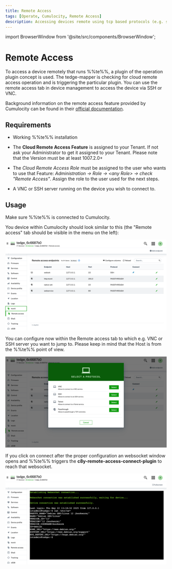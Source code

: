 ```yaml
---
title: Remote Access
tags: [Operate, Cumulocity, Remote Access]
description: Accessing devices remote using tcp based protocols (e.g. ssh, vnc etc.)
---
```


import BrowserWindow from '@site/src/components/BrowserWindow';

# Remote Access

To access a device remotely that runs %%te%%, a plugin of the operation plugin concept is used. The tedge-mapper is checking for cloud remote access operation and is triggering the particular plugin. You can use the remote access tab in device management to access the device via SSH or VNC.

Background information on the remote access feature provided by Cumulocity can be found in their [official documentation](https://cumulocity.com/docs/cloud-remote-access/using-cloud-remote-access/).

## Requirements

- Working %%te%% installation

- The **Cloud Remote Access Feature** is assigned to your Tenant. If not ask your Administrator to get it assigned to your Tenant. Please note that the Version must be at least 1007.2.0+

- The *Cloud Remote Access Role* must be assigned to the user who wants to use that Feature: <em>Administration &rarr; Role &rarr; &lt;any Role&gt; &rarr; check "Remote Access"</em>. Assign the role to the user used for the next steps.

- A VNC or SSH server running on the device you wish to connect to.


## Usage

Make sure %%te%% is connected to Cumulocity.

You device within Cumulocity should look similar to this (the "Remote access" tab should be visible in the menu on the left):

<BrowserWindow url="https://example.cumulocity.com/apps/devicemanagement/index.html#/device/12345/remote_access">

![Cumulocity remote access endpoint list](../../images/c8y-remote-access_dm.png)

</BrowserWindow>

You can configure now within the Remote access tab to which e.g. VNC or SSH server you want to jump to. Please keep in mind that the Host is from the %%te%% point of view.


<BrowserWindow url="https://example.cumulocity.com/apps/devicemanagement/index.html#/device/12345/remote_access">

![Cumulocity remote access endpoint](../../images/c8y-remote-access_endpoint.png)

</BrowserWindow>

If you click on connect after the proper configuration an websocket window opens and %%te%% triggers the **c8y-remote-access-connect-plugin** to reach that websocket.

<BrowserWindow url="https://example.cumulocity.com/apps/devicemanagement/index.html#/device/12345/ssh/1">

![Cumulocity remote access websocket](../../images/c8y-remote-access_websocket.png)

</BrowserWindow>
